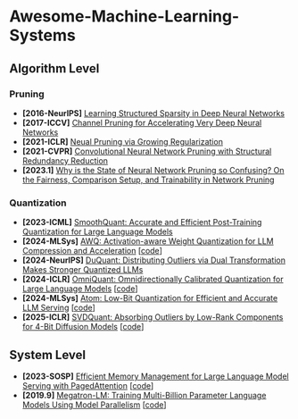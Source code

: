 # Awesome-Machine-Learning-Systems

## Algorithm Level

### Pruning

- **[2016-NeurlPS]** [Learning Structured Sparsity in Deep Neural Networks](https://proceedings.neurips.cc/paper/2016/hash/41bfd20a38bb1b0bec75acf0845530a7-Abstract.html)
- **[2017-ICCV]** [Channel Pruning for Accelerating Very Deep Neural Networks](https://openaccess.thecvf.com/content_iccv_2017/html/He_Channel_Pruning_for_ICCV_2017_paper.html)
- **[2021-ICLR]** [Neual Pruning via Growing Regularization](https://openreview.net/pdf?id=o966_Is_nPA)
- **[2021-CVPR]** [Convolutional Neural Network Pruning with Structural Redundancy Reduction](https://openaccess.thecvf.com/content/CVPR2021/papers/Wang_Convolutional_Neural_Network_Pruning_With_Structural_Redundancy_Reduction_CVPR_2021_paper.pdf)
- **[2023.1]** [Why is the State of Neural Network Pruning so Confusing? On the Fairness, Comparison Setup, and Trainability in Network Pruning](https://arxiv.org/abs/2301.05219)

### Quantization

- **[2023-ICML]** [SmoothQuant: Accurate and Efficient Post-Training Quantization for Large Language Models](https://arxiv.org/abs/2211.10438)
- **[2024-MLSys]** [AWQ: Activation-aware Weight Quantization for LLM Compression and Acceleration](https://arxiv.org/abs/2306.00978) [[code](https://github.com/mit-han-lab/llm-awq?tab=readme-ov-file)]
- **[2024-NeurlPS]** [DuQuant: Distributing Outliers via Dual Transformation Makes Stronger Quantized LLMs](https://arxiv.org/pdf/2406.01721)
- **[2024-ICLR]** [OmniQuant: Omnidirectionally Calibrated Quantization for Large Language Models](https://arxiv.org/abs/2308.13137) [[code](https://github.com/OpenGVLab/OmniQuant)]
- **[2024-MLSys]** [Atom: Low-Bit Quantization for Efficient and Accurate LLM Serving](https://arxiv.org/abs/2310.19102) [[code](https://github.com/efeslab/Atom)]
- **[2025-ICLR]** [SVDQuant: Absorbing Outliers by Low-Rank Components for 4-Bit Diffusion Models](https://arxiv.org/abs/2411.05007) [[code](https://github.com/mit-han-lab/nunchaku)]

## System Level

- **[2023-SOSP]** [Efficient Memory Management for Large Language Model Serving with PagedAttention](https://arxiv.org/abs/2309.06180) [[code](https://github.com/vllm-project/vllm)]
- **[2019.9]** [Megatron-LM: Training Multi-Billion Parameter Language Models Using Model Parallelism](https://arxiv.org/abs/1909.08053) [[code](https://github.com/NVIDIA/Megatron-LM)]
